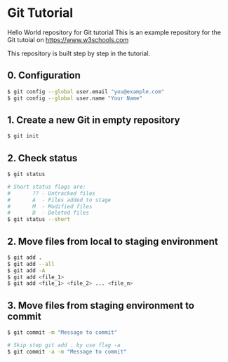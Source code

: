 # Git Tutorial

Hello World repository for Git tutorial
This is an example repository for the Git tutoial on <https://www.w3schools.com>

This repository is built step by step in the tutorial.

## 0. Configuration

```bash
$ git config --global user.email "you@example.com"
$ git config --global user.name "Your Name"
```

## 1. Create a new Git in empty repository

```bash
$ git init
```

## 2. Check status

```bash
$ git status

# Short status flags are:
#       ?? - Untracked files
#       A  - Files added to stage
#       M  - Modified files
#       D  - Deleted files
$ git status --short
```

## 2. Move files from local to staging environment

```bash
$ git add .
$ git add --all
$ git add -A
$ git add <file_1> 
$ git add <file_1> <file_2> ... <file_n>
```

## 3. Move files from staging environment to commit

```bash
$ git commit -m "Message to commit"

# Skip step git add . by use flag -a
$ git commit -a -m "Message to commit"
```
